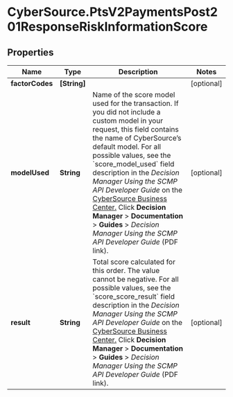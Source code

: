 # CyberSource.PtsV2PaymentsPost201ResponseRiskInformationScore

## Properties
Name | Type | Description | Notes
------------ | ------------- | ------------- | -------------
**factorCodes** | **[String]** |  | [optional] 
**modelUsed** | **String** | Name of the score model used for the transaction. If you did not include a custom model in your request, this field contains the name of CyberSource’s default model.  For all possible values, see the &#x60;score_model_used&#x60; field description in the _Decision Manager Using the SCMP API Developer Guide_ on the [CyberSource Business Center.](https://ebc2.cybersource.com/ebc2/) Click **Decision Manager** &gt; **Documentation** &gt; **Guides** &gt; _Decision Manager Using the SCMP API Developer Guide_ (PDF link).  | [optional] 
**result** | **String** | Total score calculated for this order. The value cannot be negative.  For all possible values, see the &#x60;score_score_result&#x60; field description in the _Decision Manager Using the SCMP API Developer Guide_ on the [CyberSource Business Center.](https://ebc2.cybersource.com/ebc2/) Click **Decision Manager** &gt; **Documentation** &gt; **Guides** &gt; _Decision Manager Using the SCMP API Developer Guide_ (PDF link).  | [optional] 



